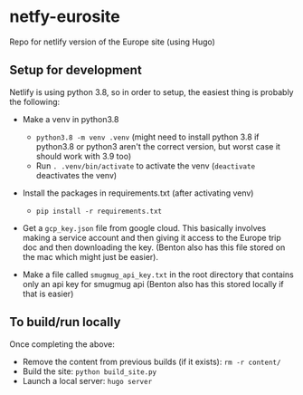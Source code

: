 # netfy-eurosite
Repo for netlify version of the Europe site (using Hugo)

## Setup for development

Netlify is using python 3.8, so in order to setup, the easiest thing is probably the following:
- Make a venv in python3.8
    - `python3.8 -m venv .venv` (might need to install python 3.8 if python3.8 or python3 aren't the correct version, but worst case it should work with 3.9 too)
    - Run `. .venv/bin/activate` to activate the venv (`deactivate` deactivates the venv)

- Install the packages in requirements.txt (after activating venv)
    - `pip install -r requirements.txt`


- Get a `gcp_key.json` file from google cloud. This basically involves making a service account and then giving it access to the Europe trip doc and then downloading the key. (Benton also has this file stored on the mac which might just be easier).
- Make a file called `smugmug_api_key.txt` in the root directory that contains only an api key for smugmug api (Benton also has this stored locally if that is easier)

## To build/run locally

Once completing the above:

- Remove the content from previous builds (if it exists): `rm -r content/`
- Build the site: `python build_site.py`
- Launch a local server: `hugo server`
